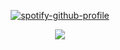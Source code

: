<div align="center">


[![spotify-github-profile](https://spotify-github-profile.kittinanx.com/api/view?uid=lgn8nh3po087lt9ibj8bm1r0w&cover_image=true&theme=default&show_offline=false&background_color=000000&interchange=false&bar_color=53b14f)](https://github.com/kittinan/spotify-github-profile)













![](https://komarev.com/ghpvc/?username=77rings&color=0160f8&abbreviated=true&style=for-the-badge)
